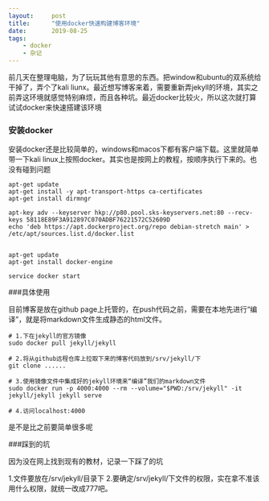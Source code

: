 ```yaml
---
layout:     post
title:      "使用docker快速构建博客环境"
date:       2019-08-25
tags:
    - docker
    - 杂记
---
```


前几天在整理电脑，为了玩玩其他有意思的东西。把window和ubuntu的双系统给干掉了，弄个了kali liunx。最近想写博客来着，需要重新弄jekyll的环境，其实之前弄这环境就感觉特别麻烦，而且各种坑。最近docker比较火，所以这次就打算试试docker来快速搭建该环境

### 安装docker

安装docker还是比较简单的，windows和macos下都有客户端下载。这里就简单带一下kali linux上按照docker。其实也是按网上的教程，按顺序执行下来的。也没有碰到问题

``` SHELL
apt-get update
apt-get install -y apt-transport-https ca-certificates
apt-get install dirmngr

apt-key adv --keyserver hkp://p80.pool.sks-keyservers.net:80 --recv-keys 58118E89F3A912897C070ADBF76221572C52609D
echo 'deb https://apt.dockerproject.org/repo debian-stretch main' > /etc/apt/sources.list.d/docker.list


apt-get update
apt-get install docker-engine

service docker start
```

###具体使用

目前博客是放在github page上托管的，在push代码之前，需要在本地先进行“编译”，就是将markdown文件生成静态的html文件。

``` SHELL
# 1.下在jekyll的官方镜像
sudo docker pull jekyll/jekyll

# 2.将从github远程仓库上拉取下来的博客代码放到/srv/jekyll/下
git clone ......

# 3.使用镜像文件中集成好的jekyll环境来“编译”我们的markdown文件
sudo docker run -p 4000:4000 --rm --volume="$PWD:/srv/jekyll" -it jekyll/jekyll jekyll serve

# 4.访问localhost:4000
```

是不是比之前要简单很多呢

###踩到的坑

因为没在网上找到现有的教材，记录一下踩了的坑

1.文件要放在/srv/jekyll/目录下
2.要确定/srv/jekyll/下文件的权限，实在拿不准该用什么权限，就统一改成777吧。
